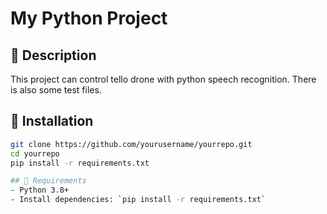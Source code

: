 # My Python Project

## 🚀 Description
This project can control tello drone with python speech recognition. There is also some test files.

## 🔧 Installation
```bash
git clone https://github.com/yourusername/yourrepo.git
cd yourrepo
pip install -r requirements.txt

## 🔧 Requirements
- Python 3.8+
- Install dependencies: `pip install -r requirements.txt`